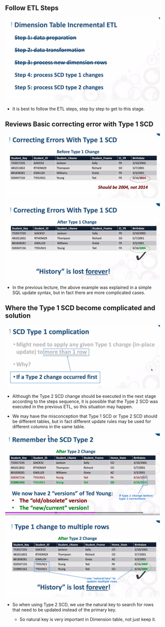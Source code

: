 ## **Follow ETL Steps**

![Alt follow ETL steps to step 4](pic/01.jpg)

- It is best to follow the ETL steps, step by step to get to this stage.

## **Reviews Basic correcting error with Type 1 SCD**

![Alt review: basic correcting errors with type 1 scd 1](pic/02.jpg)

![Alt review: basic correcting errors with type 1 scd 2](pic/03.jpg)

- In the previous lecture, the above example was explained in a simple SQL update syntax, but in fact there are more complicated cases.

## **Where the Type 1 SCD become complicated and solution**

![Alt where type 1 scd become complicated](pic/04.jpg)

- Although the Type 2 SCD change should be executed in the next stage according to the steps sequence, it is possible that the Type 2 SCD was executed in the previous ETL, so this situation may happen.

- We may have the misconception that Type 1 SCD or Type 2 SCD should be different tables, but in fact different update rules may be used for different columns in the same table.

![Alt example of multiple row need to be correct 1](pic/05.jpg)

![Alt example of multiple row need to be correct 2](pic/06.jpg)

- So when using Type 2 SCD, we use the natural key to search for rows that need to be updated instead of the primary key.

  - So natural key is very important in Dimension table, not just keep it.
